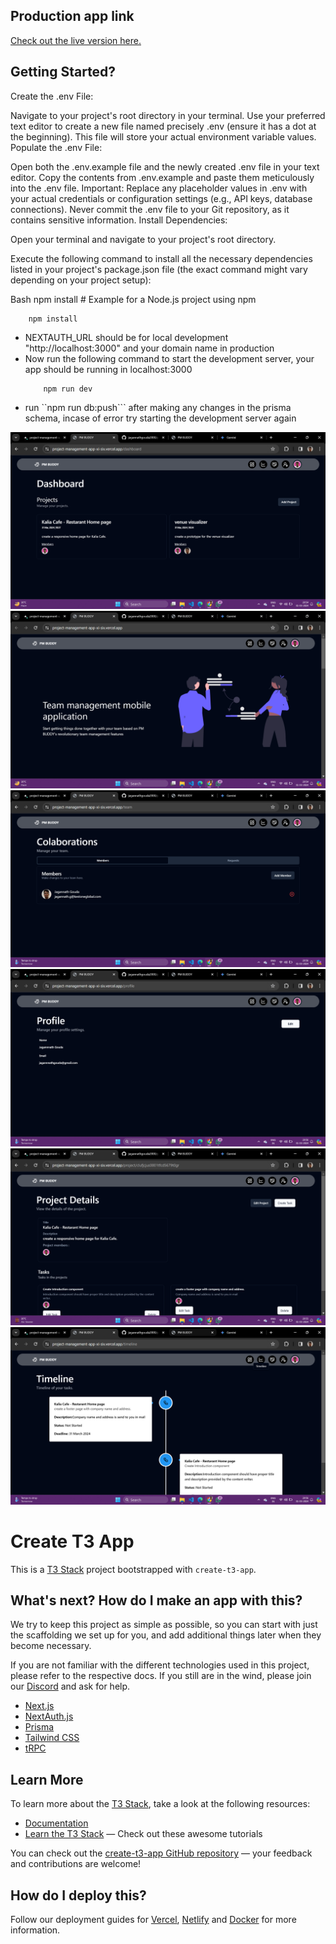 
## Production app link  
[Check out the live version here.](https://project-management-app-xi-six.vercel.app/)

## Getting Started?

Create the .env File:

Navigate to your project's root directory in your terminal.
Use your preferred text editor to create a new file named precisely .env (ensure it has a dot at the beginning). This file will store your actual environment variable values.
Populate the .env File:

Open both the .env.example file and the newly created .env file in your text editor.
Copy the contents from .env.example and paste them meticulously into the .env file. Important: Replace any placeholder values in .env with your actual credentials or configuration settings (e.g., API keys, database connections). Never commit the .env file to your Git repository, as it contains sensitive information.
Install Dependencies:

Open your terminal and navigate to your project's root directory.

Execute the following command to install all the necessary dependencies listed in your project's package.json file (the exact command might vary depending on your project setup):

Bash
npm install  # Example for a Node.js project using npm
  ```
      npm install
  ```
- NEXTAUTH_URL should be for local development "http://localhost:3000" and your domain name in production
- Now run the following command to start the development server, your app should be running in localhost:3000
  ```
      npm run dev
  ```
- run ``npm run db:push``` after making any changes in the prisma schema, incase of error try starting the development server again


![Dashboard](https://github.com/jagannathgouda2000/project_management_app/blob/master/public/images/dashboard.png)
![Homepage](https://github.com/jagannathgouda2000/project_management_app/blob/master/public/images/home.png)
![Conections](https://github.com/jagannathgouda2000/project_management_app/blob/master/public/images/members.png)
![Profile](https://github.com/jagannathgouda2000/project_management_app/blob/master/public/images/profile.png)
![Project Page](https://github.com/jagannathgouda2000/project_management_app/blob/master/public/images/project.png)
![Timeline](https://github.com/jagannathgouda2000/project_management_app/blob/master/public/images/timeline.png)

# Create T3 App

This is a [T3 Stack](https://create.t3.gg/) project bootstrapped with `create-t3-app`.

## What's next? How do I make an app with this?

We try to keep this project as simple as possible, so you can start with just the scaffolding we set up for you, and add additional things later when they become necessary.

If you are not familiar with the different technologies used in this project, please refer to the respective docs. If you still are in the wind, please join our [Discord](https://t3.gg/discord) and ask for help.

- [Next.js](https://nextjs.org)
- [NextAuth.js](https://next-auth.js.org)
- [Prisma](https://prisma.io)
- [Tailwind CSS](https://tailwindcss.com)
- [tRPC](https://trpc.io)

## Learn More

To learn more about the [T3 Stack](https://create.t3.gg/), take a look at the following resources:

- [Documentation](https://create.t3.gg/)
- [Learn the T3 Stack](https://create.t3.gg/en/faq#what-learning-resources-are-currently-available) — Check out these awesome tutorials

You can check out the [create-t3-app GitHub repository](https://github.com/t3-oss/create-t3-app) — your feedback and contributions are welcome!

## How do I deploy this?

Follow our deployment guides for [Vercel](https://create.t3.gg/en/deployment/vercel), [Netlify](https://create.t3.gg/en/deployment/netlify) and [Docker](https://create.t3.gg/en/deployment/docker) for more information.
